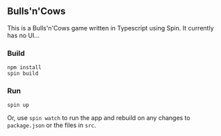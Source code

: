 ## Bulls'n'Cows

This is a Bulls'n'Cows game written in Typescript using Spin.
It currently has no UI...

### Build

```console
npm install
spin build
```

### Run

```console
spin up
```

Or, use `spin watch` to run the app and rebuild on any changes to `package.json` or the files in `src`.